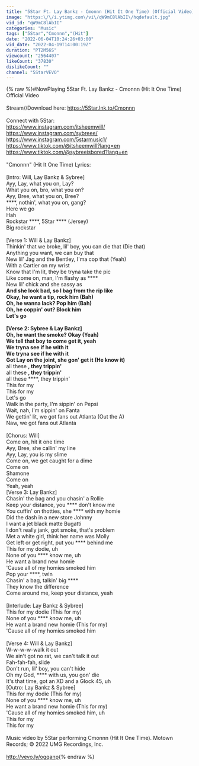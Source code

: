 ```yaml
---
title: "5Star Ft. Lay Bankz - Cmonnn (Hit It One Time) (Official Video)"
image: "https:\/\/i.ytimg.com\/vi\/qW9mC8lAbII\/hqdefault.jpg"
vid_id: "qW9mC8lAbII"
categories: "Music"
tags: ["5Star","Cmonnn","(Hit"]
date: "2022-06-04T10:24:26+03:00"
vid_date: "2022-04-19T14:00:19Z"
duration: "PT2M56S"
viewcount: "2564407"
likeCount: "37830"
dislikeCount: ""
channel: "5StarVEVO"
---
```

{% raw %}#NowPlaying 5Star Ft. Lay Bankz - Cmonnn (Hit It One Time) Official Video<br /><br />Stream//Download here: <a rel="nofollow" target="blank" href="https://5Star.lnk.to/Cmonnn">https://5Star.lnk.to/Cmonnn</a><br /><br />Connect with 5Star:<br /><a rel="nofollow" target="blank" href="https://www.instagram.com/itsheemwill/">https://www.instagram.com/itsheemwill/</a><br /><a rel="nofollow" target="blank" href="https://www.instagram.com/sybreee/">https://www.instagram.com/sybreee/</a><br /><a rel="nofollow" target="blank" href="https://www.instagram.com/5starmusic1/">https://www.instagram.com/5starmusic1/</a><br /><a rel="nofollow" target="blank" href="https://www.tiktok.com/@itsheemwill?lang=en">https://www.tiktok.com/@itsheemwill?lang=en</a><br /><a rel="nofollow" target="blank" href="https://www.tiktok.com/@sybreeisbored?lang=en">https://www.tiktok.com/@sybreeisbored?lang=en</a><br /><br />&quot;Cmonnn&quot; (Hit It One Time) Lyrics: <br /><br />[Intro: Will, Lay Bankz &amp; Sybree]<br />Ayy, Lay, what you on, Lay?<br />What you on, bro, what you on?<br />Ayy, Bree, what you on, Bree?<br />****, nothin', what you on, gang?<br />Here we go<br />Hah<br />Rockstar ****, 5Star **** (Jersey)<br />Big rockstar<br /><br />[Verse 1: Will &amp; Lay Bankz]<br />Thinkin' that we broke, lil' boy, you can die that (Die that)<br />Anything you want, we can buy that<br />New lil' Jag and the Bentley, I'ma cop that (Yeah)<br />With a Cartier on my wrist<br />Know that I'm lit, they be tryna take the pic<br />Like come on, man, I'm flashy as ****<br />New lil' chick and she sassy as ****<br />And she look bad, so I bag from the rip like<br />Okay, he want a tip, rock him (Bah)<br />Oh, he wanna lack? Pop him (Bah)<br />Oh, he coppin' out? Block him<br />Let's go<br /><br />[Verse 2: Sybree &amp; Lay Bankz]<br />Oh, he want the smoke? Okay (Yeah)<br />We tell that boy to come get it, yeah<br />We tryna see if he with it<br />Wе tryna see if he with it<br />Got Lay on the joint, she gon' gеt it (He know it)<br />**** all these ****, they trippin'<br />**** all these ****, they trippin'<br />**** all these ****, they trippin'<br />This for my<br />This for my<br />Let's go<br />Walk in the party, I'm sippin' on Pepsi<br />Wait, nah, I'm sippin' on Fanta<br />We gettin' lit, we got fans out Atlanta (Out the A)<br />Naw, we got fans out Atlanta<br /><br />[Chorus: Will]<br />Come on, hit it one time<br />Ayy, Bree, she callin' my line<br />Ayy, Lay, you is my slime<br />Come on, we get caught for a dime<br />Come on<br />Shamone<br />Come on<br />Yeah, yeah<br />[Verse 3: Lay Bankz]<br />Chasin' the bag and you chasin' a Rollie<br />Keep your distance, you **** don't know me<br />You cuffin' on thotties, she **** with my homie<br />Did the dash in a new store Johnny<br />I want a jet black matte Bugatti<br />I don't really jank, got smoke, that's problem<br />Met a white girl, think her name was Molly<br />Get left or get right, put you **** behind me<br />This for my dodie, uh<br />None of you **** know me, uh<br />He want a brand new homie<br />'Cause all of my homies smoked him<br />Pop your ****, twin<br />Chasin' a bag, talkin' big ****<br />They know the difference<br />Come around me, keep your distance, yeah<br /><br />[Interlude: Lay Bankz &amp; Sybree]<br />This for my dodie (This for my)<br />None of you **** know me, uh<br />He want a brand new homie (This for my)<br />'Cause all of my homies smoked him<br /><br />[Verse 4: Will &amp; Lay Bankz]<br />W-w-w-w-walk it out<br />We ain't got no rat, we can't talk it out<br />Fah-fah-fah, slide<br />Don't run, lil' boy, you can't hide<br />Oh my God, **** with us, you gon' die<br />It's that time, got an XD and a Glock 45, uh<br />[Outro: Lay Bankz &amp; Sybree]<br />This for my dodie (This for my)<br />None of you **** know me, uh<br />He want a brand new homie (This for my)<br />'Cause all of my homies smoked him, uh<br />This for my<br />This for my<br /><br />Music video by 5Star performing Cmonnn (Hit It One Time). Motown Records; © 2022 UMG Recordings, Inc.<br /><br /><a rel="nofollow" target="blank" href="http://vevo.ly/ogqanp">http://vevo.ly/ogqanp</a>{% endraw %}
